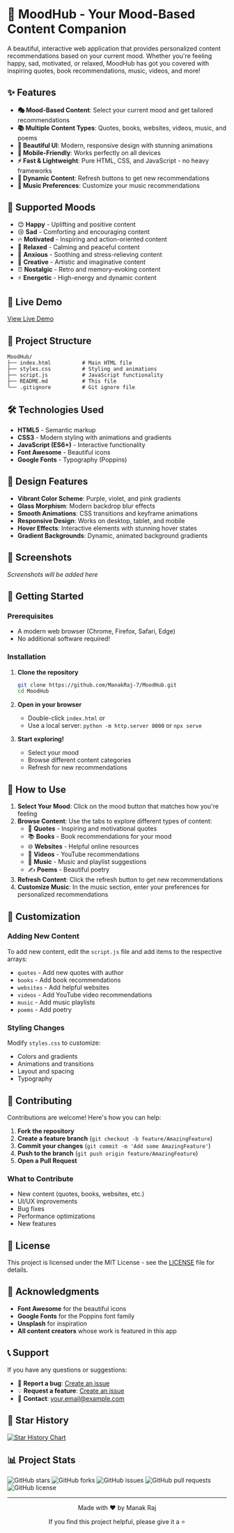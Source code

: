 # 🌟 MoodHub - Your Mood-Based Content Companion

A beautiful, interactive web application that provides personalized content recommendations based on your current mood. Whether you're feeling happy, sad, motivated, or relaxed, MoodHub has got you covered with inspiring quotes, book recommendations, music, videos, and more!

## ✨ Features

- **🎭 Mood-Based Content**: Select your current mood and get tailored recommendations
- **📚 Multiple Content Types**: Quotes, books, websites, videos, music, and poems
- **🎨 Beautiful UI**: Modern, responsive design with stunning animations
- **📱 Mobile-Friendly**: Works perfectly on all devices
- **⚡ Fast & Lightweight**: Pure HTML, CSS, and JavaScript - no heavy frameworks
- **🔄 Dynamic Content**: Refresh buttons to get new recommendations
- **🎵 Music Preferences**: Customize your music recommendations

## 🎯 Supported Moods

- 😊 **Happy** - Uplifting and positive content
- 😢 **Sad** - Comforting and encouraging content
- 🔥 **Motivated** - Inspiring and action-oriented content
- 🍃 **Relaxed** - Calming and peaceful content
- 💓 **Anxious** - Soothing and stress-relieving content
- 🎨 **Creative** - Artistic and imaginative content
- ⏰ **Nostalgic** - Retro and memory-evoking content
- ⚡ **Energetic** - High-energy and dynamic content

## 🚀 Live Demo

[View Live Demo](https://mood-9qlft6g7k-manak-rajs-projects-548e6340.vercel.app)

## 📁 Project Structure

```
MoodHub/
├── index.html          # Main HTML file
├── styles.css          # Styling and animations
├── script.js           # JavaScript functionality
├── README.md           # This file
└── .gitignore          # Git ignore file
```

## 🛠️ Technologies Used

- **HTML5** - Semantic markup
- **CSS3** - Modern styling with animations and gradients
- **JavaScript (ES6+)** - Interactive functionality
- **Font Awesome** - Beautiful icons
- **Google Fonts** - Typography (Poppins)

## 🎨 Design Features

- **Vibrant Color Scheme**: Purple, violet, and pink gradients
- **Glass Morphism**: Modern backdrop blur effects
- **Smooth Animations**: CSS transitions and keyframe animations
- **Responsive Design**: Works on desktop, tablet, and mobile
- **Hover Effects**: Interactive elements with stunning hover states
- **Gradient Backgrounds**: Dynamic, animated background gradients

## 📱 Screenshots

*Screenshots will be added here*

## 🚀 Getting Started

### Prerequisites
- A modern web browser (Chrome, Firefox, Safari, Edge)
- No additional software required!

### Installation

1. **Clone the repository**
   ```bash
   git clone https://github.com/ManakRaj-7/MoodHub.git
   cd MoodHub
   ```

2. **Open in your browser**
   - Double-click `index.html` or
   - Use a local server: `python -m http.server 8000` or `npx serve`

3. **Start exploring!**
   - Select your mood
   - Browse different content categories
   - Refresh for new recommendations

## 🎯 How to Use

1. **Select Your Mood**: Click on the mood button that matches how you're feeling
2. **Browse Content**: Use the tabs to explore different types of content:
   - 📝 **Quotes** - Inspiring and motivational quotes
   - 📚 **Books** - Book recommendations for your mood
   - 🌐 **Websites** - Helpful online resources
   - 🎥 **Videos** - YouTube recommendations
   - 🎵 **Music** - Music and playlist suggestions
   - ✍️ **Poems** - Beautiful poetry
3. **Refresh Content**: Click the refresh button to get new recommendations
4. **Customize Music**: In the music section, enter your preferences for personalized recommendations

## 🔧 Customization

### Adding New Content
To add new content, edit the `script.js` file and add items to the respective arrays:
- `quotes` - Add new quotes with author
- `books` - Add book recommendations
- `websites` - Add helpful websites
- `videos` - Add YouTube video recommendations
- `music` - Add music playlists
- `poems` - Add poetry

### Styling Changes
Modify `styles.css` to customize:
- Colors and gradients
- Animations and transitions
- Layout and spacing
- Typography

## 🌟 Contributing

Contributions are welcome! Here's how you can help:

1. **Fork the repository**
2. **Create a feature branch** (`git checkout -b feature/AmazingFeature`)
3. **Commit your changes** (`git commit -m 'Add some AmazingFeature'`)
4. **Push to the branch** (`git push origin feature/AmazingFeature`)
5. **Open a Pull Request**

### What to Contribute
- New content (quotes, books, websites, etc.)
- UI/UX improvements
- Bug fixes
- Performance optimizations
- New features

## 📝 License

This project is licensed under the MIT License - see the [LICENSE](LICENSE) file for details.

## 🙏 Acknowledgments

- **Font Awesome** for the beautiful icons
- **Google Fonts** for the Poppins font family
- **Unsplash** for inspiration
- **All content creators** whose work is featured in this app

## 📞 Support

If you have any questions or suggestions:

- 🐛 **Report a bug**: [Create an issue](https://github.com/ManakRaj-7/MoodHub/issues)
- 💡 **Request a feature**: [Create an issue](https://github.com/ManakRaj-7/MoodHub/issues)
- 📧 **Contact**: your.email@example.com

## 🌟 Star History

[![Star History Chart](https://api.star-history.com/svg?repos=ManakRaj-7/MoodHub&type=Date)](https://star-history.com/#ManakRaj-7/MoodHub&Date)

## 📊 Project Stats

![GitHub stars](https://img.shields.io/github/stars/ManakRaj-7/MoodHub?style=social)
![GitHub forks](https://img.shields.io/github/forks/ManakRaj-7/MoodHub?style=social)
![GitHub issues](https://img.shields.io/github/issues/ManakRaj-7/MoodHub)
![GitHub pull requests](https://img.shields.io/github/issues-pr/ManakRaj-7/MoodHub)
![GitHub license](https://img.shields.io/github/license/ManakRaj-7/MoodHub)

---

<div align="center">
  <p>Made with ❤️ by Manak Raj</p>
  <p>If you find this project helpful, please give it a ⭐</p>
</div>
